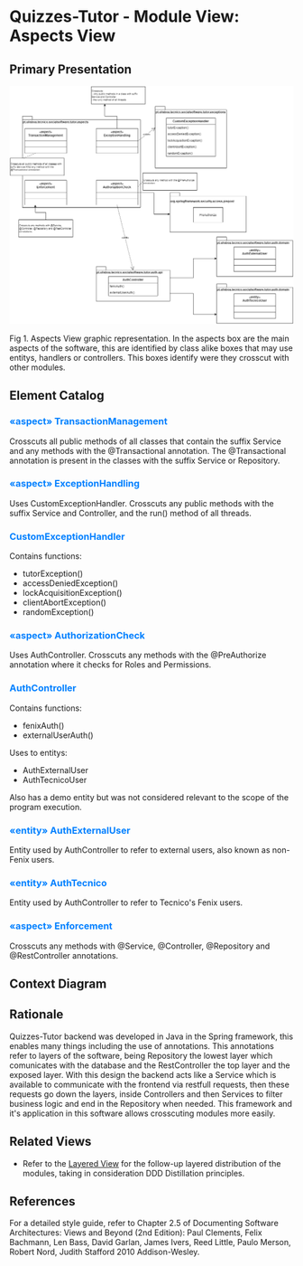 # Quizzes-Tutor - Module View: Aspects View

## Primary Presentation

<img src="pictures/Aspects View.png" width="1200" >

Fig 1. Aspects View graphic representation. In the aspects box are the main aspects of the software, this are identified by class alike boxes that may use entitys, handlers or controllers. This boxes identify were they crosscut with other modules.

## Element Catalog

### <span style="color:#0080ff">«aspect» TransactionManagement</span>

Crosscuts all public methods of all classes that contain the suffix Service and any methods with the @Transactional annotation.
The @Transactional annotation is present in the classes with the suffix Service or Repository. 

### <span style="color:#0080ff">«aspect» ExceptionHandling</span>

Uses CustomExceptionHandler.
Crosscuts any public methods with the suffix Service and Controller, and the run() method of all threads.

### <span style="color:#0080ff">CustomExceptionHandler</span>

Contains functions:

* tutorException()
* accessDeniedException()
* lockAcquisitionException()
* clientAbortException()
* randomException()

### <span style="color:#0080ff">«aspect» AuthorizationCheck</span>

Uses AuthController.
Crosscuts any methods with the @PreAuthorize annotation where it checks for Roles and Permissions.

### <span style="color:#0080ff">AuthController</span>

Contains functions:

* fenixAuth()
* externalUserAuth()

Uses to entitys:

* AuthExternalUser
* AuthTecnicoUser

Also has a demo entity but was not considered relevant to the scope of the program execution.

### <span style="color:#0080ff">«entity» AuthExternalUser</span>

Entity used by AuthController to refer to external users, also known as non-Fenix users.

### <span style="color:#0080ff">«entity» AuthTecnico</span>

Entity used by AuthController to refer to Tecnico's Fenix users.

### <span style="color:#0080ff">«aspect» Enforcement</span>

Crosscuts any methods with @Service, @Controller, @Repository and @RestController annotations.

## Context Diagram  

## Rationale

Quizzes-Tutor backend was developed in Java in the Spring framework, this enables many things including the use of annotations. This annotations refer to layers of the software, being Repository the lowest layer which comunicates with the database and the RestController the top layer and the exposed layer.
With this design the backend acts like a Service which is available to communicate with the frontend via restfull requests, then these requests go down the layers, inside Controllers and then Services to filter business logic and end in the Repository when needed.
This framework and it's application in this software allows crosscuting modules more easily.

## Related Views

- Refer to the [Layered View](module_view_layered.md) for the follow-up layered distribution of the modules, taking in consideration DDD Distillation principles.

## References
For a detailed style guide, refer to Chapter 2.5 of Documenting Software Architectures: Views and Beyond (2nd Edition): Paul Clements, Felix Bachmann, Len Bass, David Garlan, James Ivers, Reed Little, Paulo Merson, Robert Nord, Judith Stafford 2010 Addison-Wesley.